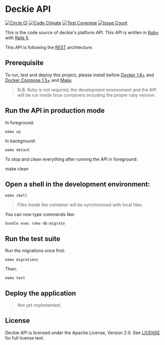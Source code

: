 # Deckie API
[![Circle CI](https://circleci.com/gh/foliea/deckie-api.svg?style=svg&circle-token=b3609c7f157c2a1dee147f9a26674685bd01e651)](https://circleci.com/gh/foliea/deckie-api)
[![Code Climate](https://codeclimate.com/repos/56952273300abe0069003150/badges/eaf4748164208d70e374/gpa.svg)](https://codeclimate.com/repos/56952273300abe0069003150/feed)
[![Test Coverage](https://codeclimate.com/repos/56952273300abe0069003150/badges/eaf4748164208d70e374/coverage.svg)](https://codeclimate.com/repos/56952273300abe0069003150/coverage)
[![Issue Count](https://codeclimate.com/repos/56952273300abe0069003150/badges/eaf4748164208d70e374/issue_count.svg)](https://codeclimate.com/repos/56952273300abe0069003150/feed)

This is the code source of deckie's platform API. This API is written in
[Ruby](https://www.ruby-lang.org) with [Rails 5](http://rubyonrails.org/).

This API is following the [REST](https://en.wikipedia.org/wiki/Representational_state_transfer) architecture.

## Prerequisite

To run, test and deploy this project, please install before
[Docker 1.8+](https://www.docker.com/) and
[Docker Compose 1.5+](https://docs.docker.com/compose/) and
[Make](https://www.gnu.org/software/make/).

> N.B. Ruby is not required, the development environment and the API will be
run inside linux containers including the proper ruby version.

## Run the API in production mode

In foreground:

    make up

In background:

    make detach

To stop and clean everything after running the API in foreground:

  make clean

## Open a shell in the development environment:

    make shell

> Files inside the container will be synchronised with local files.

You can now type commands like:

    bundle exec rake db:migrate

## Run the test suite

  Run the migrations once first:

    make migrations

  Then:

    make test

## Deploy the application

> Not yet implemented.

## License

Deckie API is licensed under the Apache License, Version 2.0. See
[LICENSE](LICENSE) for full license text.
